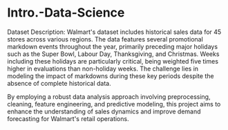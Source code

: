 # Intro.-Data-Science
Dataset Description:
Walmart's dataset includes historical sales data for 45 stores across various regions. The data features several promotional markdown events throughout the year, primarily preceding major holidays such as the Super Bowl, Labour Day, Thanksgiving, and Christmas. Weeks including these holidays are particularly critical, being weighted five times higher in evaluations than non-holiday weeks. The challenge lies in modeling the impact of markdowns during these key periods despite the absence of complete historical data.

By employing a robust data analysis approach involving preprocessing, cleaning, feature engineering, and predictive modeling, this project aims to enhance the understanding of sales dynamics and improve demand forecasting for Walmart's retail operations.
